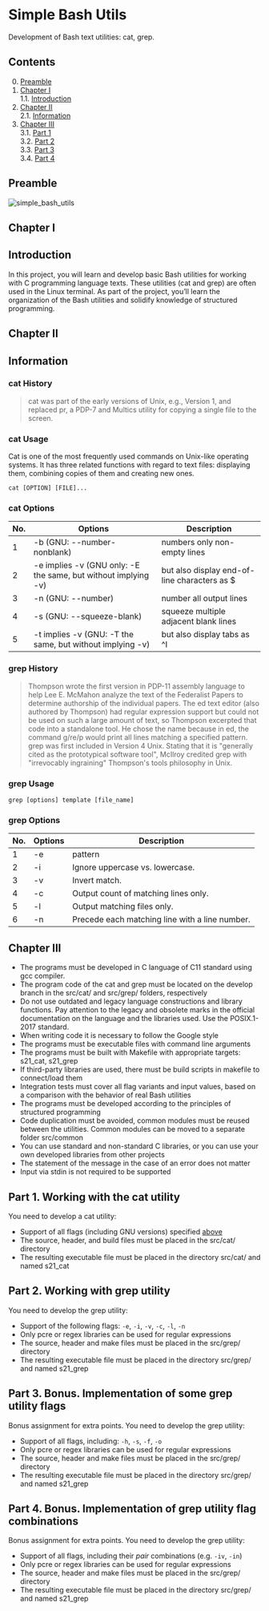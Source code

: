 # Simple Bash Utils

Development of Bash text utilities: cat, grep.

## Contents

0. [Preamble](#preamble)
1. [Chapter I](#chapter-i) \
   1.1. [Introduction](#introduction)
2. [Chapter II](#chapter-ii) \
   2.1. [Information](#information)
3. [Chapter III](#chapter-iii) \
   3.1. [Part 1](#part-1-working-with-the-cat-utility)  
   3.2. [Part 2](#part-2-working-with-grep-utility)  
   3.3. [Part 3](#part-3-bonus-implementation-of-some-grep-utility-flags)  
   3.4. [Part 4](#part-4-bonus-implementation-of-grep-utility-flag-combinations)


## Preamble

![simple_bash_utils](misc/eng/images/bashutils.png)

## Chapter I

## Introduction

In this project, you will learn and develop basic Bash utilities for working with C programming language texts. These utilities (cat and grep) are often used in the Linux terminal. As part of the project, you’ll learn the organization of the Bash utilities and solidify knowledge of structured programming.


## Chapter II

## Information

### cat History

> cat was part of the early versions of Unix, e.g., Version 1, and replaced pr, a PDP-7 and Multics utility for copying a single file to the screen.

### cat Usage

Cat is one of the most frequently used commands on Unix-like operating systems. It has three related functions with regard to text files: displaying them, combining copies of them and creating new ones.

`cat [OPTION] [FILE]...`

### cat Options

| No. | Options | Description |
| ------ | ------ | ------ |
| 1 | -b (GNU: --number-nonblank) | numbers only non-empty lines |
| 2 | -e implies -v (GNU only: -E the same, but without implying -v) | but also display end-of-line characters as $  |
| 3 | -n (GNU: --number) | number all output lines |
| 4 | -s (GNU: --squeeze-blank) | squeeze multiple adjacent blank lines |
| 5 | -t implies -v (GNU: -T the same, but without implying -v) | but also display tabs as ^I  |

### grep History

> Thompson wrote the first version in PDP-11 assembly language to help Lee E. McMahon analyze the text of the Federalist Papers to determine authorship of the individual papers. The ed text editor (also authored by Thompson) had regular expression support but could not be used on such a large amount of text, so Thompson excerpted that code into a standalone tool. He chose the name because in ed, the command g/re/p would print all lines matching a specified pattern. grep was first included in Version 4 Unix. Stating that it is "generally cited as the prototypical software tool", McIlroy credited grep with "irrevocably ingraining" Thompson's tools philosophy in Unix.

### grep Usage

`grep [options] template [file_name]`

### grep Options

| No. | Options | Description |
| ------ | ------ | ------ |
| 1 | -e | pattern |
| 2 | -i | Ignore uppercase vs. lowercase.  |
| 3 | -v | Invert match. |
| 4 | -c | Output count of matching lines only. |
| 5 | -l | Output matching files only.  |
| 6 | -n | Precede each matching line with a line number. |


## Chapter III

- The programs must be developed in C language of C11 standard using gcc compiler.
- The program code of the cat and grep must be located on the develop branch in the src/cat/ and src/grep/ folders, respectively  
- Do not use outdated and legacy language constructions and library functions. Pay attention to the legacy and obsolete marks in the official documentation on the language and the libraries used. Use the POSIX.1-2017 standard.
- When writing code it is necessary to follow the Google style
- The programs must be executable files with command line arguments
- The programs must be built with Makefile with appropriate targets: s21_cat, s21_grep
- If third-party libraries are used, there must be build scripts in makefile to connect/load them
- Integration tests must cover all flag variants and input values, based on a comparison with the behavior of real Bash utilities 
- The programs must be developed according to the principles of structured programming
- Code duplication must be avoided, common modules must be reused between the utilities. Common modules can be moved to a separate folder src/common
- You can use standard and non-standard C libraries, or you can use your own developed libraries from other projects
- The statement of the message in the case of an error does not matter
- Input via stdin is not required to be supported

## Part 1. Working with the cat utility

You need to develop a cat utility:
- Support of all flags (including GNU versions) specified [above](#cat-options)
- The source, header, and build files must be placed in the src/cat/ directory
- The resulting executable file must be placed in the directory src/cat/ and named s21_cat

## Part 2. Working with grep utility

You need to develop the grep utility:
- Support of the following flags: `-e`, `-i`, `-v`, `-c`, `-l`, `-n`
- Only pcre or regex libraries can be used for regular expressions
- The source, header and make files must be placed in the src/grep/ directory
- The resulting executable file must be placed in the directory src/grep/ and named s21_grep

## Part 3. Bonus. Implementation of some grep utility flags

Bonus assignment for extra points. You need to develop the grep utility:
- Support of all flags, including: `-h`, `-s`, `-f`, `-o`
- Only pcre or regex libraries can be used for regular expressions
- The source, header and make files must be placed in the src/grep/ directory
- The resulting executable file must be placed in the directory src/grep/ and named s21_grep

## Part 4. Bonus. Implementation of grep utility flag combinations

Bonus assignment for extra points. You need to develop the grep utility:
- Support of all flags, including their _pair_ combinations (e.g. `-iv`, `-in`)
- Only pcre or regex libraries can be used for regular expressions
- The source, header and make files must be placed in the src/grep/ directory
- The resulting executable file must be placed in the directory src/grep/ and named s21_grep
